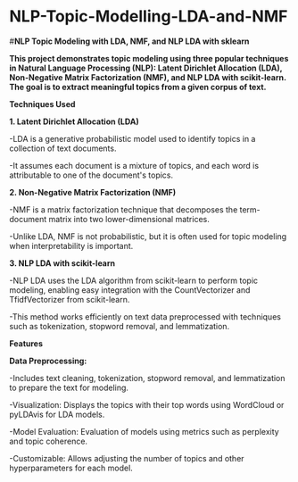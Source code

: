 # NLP-Topic-Modelling-LDA-and-NMF
#**NLP Topic Modeling with LDA, NMF, and NLP LDA with sklearn**

**This project demonstrates topic modeling using three popular techniques in Natural Language Processing (NLP): Latent Dirichlet Allocation (LDA), Non-Negative Matrix Factorization (NMF), and NLP LDA with scikit-learn. The goal is to extract meaningful topics from a given corpus of text.**

**Techniques Used**

**1. Latent Dirichlet Allocation (LDA)**

  -LDA is a generative probabilistic model used to identify topics in a collection of text documents.

  -It assumes each document is a mixture of topics, and each word is attributable to one of the document's topics.

**2. Non-Negative Matrix Factorization (NMF)**

  -NMF is a matrix factorization technique that decomposes the term-document matrix into two lower-dimensional matrices.
  
  -Unlike LDA, NMF is not probabilistic, but it is often used for topic modeling when interpretability is important.

**3. NLP LDA with scikit-learn**

  -NLP LDA uses the LDA algorithm from scikit-learn to perform topic modeling, enabling easy integration with the CountVectorizer and         TfidfVectorizer from scikit-learn.
  
  -This method works efficiently on text data preprocessed with techniques such as tokenization, stopword removal, and lemmatization.

**Features**

**Data Preprocessing:**

  -Includes text cleaning, tokenization, stopword removal, and lemmatization to prepare the text for modeling.
  
  -Visualization: Displays the topics with their top words using WordCloud or pyLDAvis for LDA models.
  
  -Model Evaluation: Evaluation of models using metrics such as perplexity and topic coherence.
  
  -Customizable: Allows adjusting the number of topics and other hyperparameters for each model.

